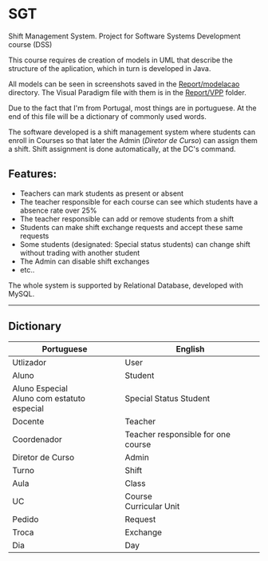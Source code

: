 # SGT
Shift Management System. Project for Software Systems Development course (DSS)

This course requires de creation of models in UML that describe the structure of the aplication, which in turn is developed in Java.

All models can be seen in screenshots saved in the [Report/modelacao](/Report/modelacao) directory. The Visual Paradigm file with them is in the [Report/VPP](/Report/VPP) folder.

Due to the fact that I'm from Portugal, most things are in portuguese. At the end of this file will be a dictionary of commonly used words.

The software developed is a shift management system where students can enroll in Courses so that later the Admin (*Diretor de Curso*) can assign them a shift. Shift assignment is done automatically, at the DC's command.

## Features:
 - Teachers can mark students as present or absent
 - The teacher responsible for each course can see which students have a absence rate over 25%
 - The teacher responsible can add or remove students from a shift
 - Students can make shift exchange requests and accept these same requests
 - Some students (designated: Special status students) can change shift without trading with another student
 - The Admin can disable shift exchanges
 - etc..

The whole system is supported by Relational Database, developed with MySQL.

-----------------

## Dictionary

| Portuguese | English |
| ---------- | ------- |
| Utlizador | User |
| Aluno | Student |
| Aluno Especial<br/>Aluno com estatuto especial | Special Status Student |
| Docente | Teacher |
| Coordenador | Teacher responsible for one course |
| Diretor de Curso | Admin |
| Turno | Shift |
| Aula | Class |
| UC | Course<br/>Curricular Unit |
| Pedido | Request |
| Troca | Exchange |
| Dia | Day |
